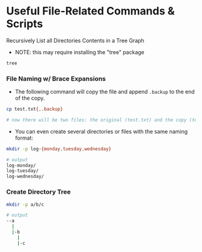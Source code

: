 # Useful File-Related Commands & Scripts

Recursively List all Directories Contents in a Tree Graph
- NOTE: this may require installing the "tree" package
```bash
tree
```

### File Naming w/ Brace Expansions
- The following command will copy the file and append ```.backup``` to the end of the copy.
```bash
cp test.txt{,.backup}

# now there will be two files: the original (test.txt) and the copy (test.txt.backup)
```
- You can even create several directories or files with the same naming format:
```bash
mkdir -p log-{monday,tuesday,wednesday}

# output
log-monday/
log-tuesday/
log-wednesday/
```

### Create Directory Tree
```bash
mkdir -p a/b/c

# output
--a
  |
  |-b
    |
    |-c
```
